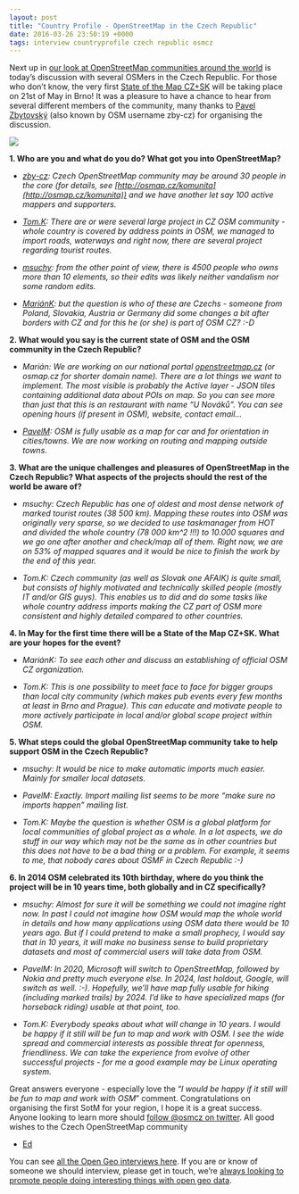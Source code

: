 ```yaml
--- 
layout: post
title: "Country Profile - OpenStreetMap in the Czech Republic"
date: 2016-03-26 23:50:19 +0000
tags: interview countryprofile czech republic osmcz
---
```

Next up in [our look at OpenStreetMap communities around the world](http://blog.opencagedata.com/tagged/countryprofile) is today’s discussion with several OSMers in the Czech Republic. For those who don’t know, the very first [State of the Map CZ+SK](http://openstreetmap.cz/sotm) will be taking place on 21st of May in Brno! It was a pleasure to have a chance to hear from several different members of the community, many thanks to [Pavel Zbytovský](https://twitter.com/zbycz) (also known by OSM username zby-cz) for organising the discussion. 

![](/images/tumblr_inline_o4o2fzuAnJ1siukvl_540.png)

**1\. Who are you and what do you do? What got you into OpenStreetMap?**

*   _[zby-cz](http://www.openstreetmap.org/user/zby-cz): Czech OpenStreetMap community may be around 30 people in the core (for details, see [http://osmap.cz/komunita](http://osmap.cz/komunita)) and we have another let say 100 active mappers and supporters._

*   _[Tom.K](http://www.openstreetmap.org/user/tkk): There are or were several large project in CZ OSM community - whole country is covered by address points in OSM, we managed to import roads, waterways and right now, there are several project regarding tourist routes._

*   _[msuchy](http://www.openstreetmap.org/user/Miroslav%20Such%C3%BD): from the other point of view, there is 4500 people who owns more than 10 elements, so their edits was likely neither vandalism nor some random edits._

*   _[MariánK](http://www.openstreetmap.org/user/Mari%C3%A1n%20Kyral): but the question is who of these are Czechs - someone from Poland, Slovakia, Austria or Germany did some changes a bit after borders with CZ and for this he (or she) is part of OSM CZ? :-D_

**2\. What would you say is the current state of OSM and the OSM community in the Czech Republic?**

*   _Marián: We are working on our national portal [openstreetmap.cz](http://openstreetmap.cz/) (or osmap.cz for shorter domain name). There are a lot things we want to implement. The most visible is probably the Active layer - JSON tiles containing additional data about POIs on map. So you can see more than just that this is an restaurant with name “U Nováků”. You can see opening hours (if present in OSM), website, contact email…_

*   _[PavelM](http://www.openstreetmap.org/user/pavel): OSM is fully usable as a map for car and for orientation in cities/towns. We are now working on routing and mapping outside towns._

**3\. What are the unique challenges and pleasures of OpenStreetMap in the Czech Republic? What aspects of the projects should the rest of the world be aware of?**

*   _msuchy: Czech Republic has one of oldest and most dense network of marked tourist routes (38 500 km). Mapping these routes into OSM was originally very sparse, so we decided to use taskmanager from HOT and divided the whole country (78 000 km^2 !!!) to 10.000 squares and we go one after another and check/map all of them. Right now, we are on 53% of mapped squares and it would be nice to finish the work by the end of this year._

*   _Tom.K: Czech community (as well as Slovak one AFAIK) is quite small, but consists of highly motivated and technically skilled people (mostly IT and/or GIS guys). This enables us to did and do some tasks like whole country address imports making the CZ part of OSM more consistent and highly detailed compared to other countries._

**4\. In May for the first time there will be a State of the Map CZ+SK. What are your hopes for the event?**

*   _MariánK: To see each other and discuss an establishing of official OSM CZ organization._

*   _Tom.K: This is one possibility to meet face to face for bigger groups than local city community (which makes pub events every few months at least in Brno and Prague). This can educate and motivate people to more actively participate in local and/or global scope project within OSM._

**5\. What steps could the global OpenStreetMap community take to help support OSM in the Czech Republic?**

*   _msuchy: It would be nice to make automatic imports much easier. Mainly for smaller local datasets._

*   _PavelM: Exactly. Import mailing list seems to be more “make sure no imports happen” mailing list._

*   _Tom.K: Maybe the question is whether OSM is a global platform for local communities of global project as a whole. In a lot aspects, we do stuff in our way which may not be the same as in other countries but this does not have to be a bad thing or a problem. For example, it seems to me, that nobody cares about OSMF in Czech Republic :-)_

**6\. In 2014 OSM celebrated its 10th birthday, where do you think the project will be in 10 years time, both globally and in CZ specifically?**

*   _msuchy: Almost for sure it will be something we could not imagine right now. In past I could not imagine how OSM would map the whole world in details and how many applications using OSM data there would be 10 years ago. But if I could pretend to make a small prophecy, I would say that in 10 years, it will make no business sense to build proprietary datasets and most of commercial users will take data from OSM._

*   _PavelM: In 2020, Microsoft will switch to OpenStreetMap, followed by Nokia and pretty much everyone else. In 2024, last holdout, Google, will switch as well. :-). Hopefully, we’ll have map fully usable for hiking (including marked trails) by 2024\. I’d like to have specialized maps (for horseback riding) usable at that point, too._

*   _Tom.K: Everybody speaks about what will change in 10 years. I would be happy if it still will be fun to map and work with OSM. I see the wide spread and commercial interests as possible threat for openness, friendliness. We can take the experience from evolve of other successful projects - for me a good example may be Linux operating system._

Great answers everyone - especially love the “_I would be happy if it still will be fun to map and work with OSM_” comment. Congratulations on organising the first SotM for your region, I hope it is a great success. Anyone looking to learn more should [follow @osmcz on twitter](https://twitter.com/osmcz). All good wishes to the Czech OpenStreetMap community

- [Ed](https://twitter.com/freyfogle)  

You can see [all the Open Geo interviews here](http://blog.opencagedata.com/tagged/interview). If you are or know of someone we should interview, please get in touch, we’re [always looking to promote people doing interesting things with open geo data](http://blog.opencagedata.com/post/98139732993/call-for-open-geo-openstreetmap-interviewees).